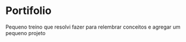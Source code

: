 # Portifolio
 Pequeno treino que resolvi fazer para relembrar conceitos e agregar um pequeno projeto
